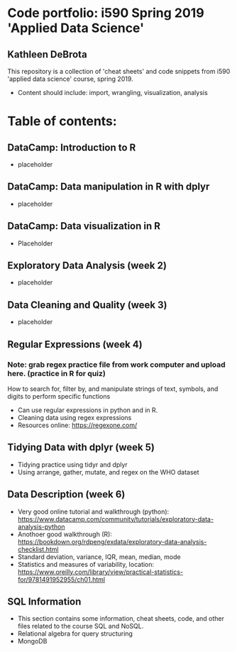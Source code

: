 # Code portfolio: i590 Spring 2019 'Applied Data Science'
## Kathleen DeBrota

This repository is a collection of 'cheat sheets' and code snippets from i590 'applied data science' course, spring 2019.
- Content should include: import, wrangling, visualization, analysis

# Table of contents: 
## DataCamp: Introduction to R
- placeholder
## DataCamp: Data manipulation in R with dplyr
- placeholder
## DataCamp: Data visualization in R
- Placeholder
## Exploratory Data Analysis (week 2)
- placeholder
## Data Cleaning and Quality (week 3)
- placeholder
## Regular Expressions (week 4)
### Note: grab regex practice file from work computer and upload here. (practice in R for quiz) 
How to search for, filter by, and manipulate strings of text, symbols, and digits to perform specific functions
- Can use regular expressions in python and in R.
- Cleaning data using regex expressions
- Resources online: https://regexone.com/
## Tidying Data with dplyr (week 5)
- Tidying practice using tidyr and dplyr
- Using arrange, gather, mutate, and regex on the WHO dataset
## Data Description (week 6)
- Very good online tutorial and walkthrough (python): https://www.datacamp.com/community/tutorials/exploratory-data-analysis-python
- Anothoer good walkthrough (R): https://bookdown.org/rdpeng/exdata/exploratory-data-analysis-checklist.html
- Standard deviation, variance, IQR, mean, median, mode
- Statistics and measures of variability, location: https://www.oreilly.com/library/view/practical-statistics-for/9781491952955/ch01.html
## SQL Information
- This section contains some information, cheat sheets, code, and other files related to the course SQL and NoSQL.
- Relational algebra for query structuring
- MongoDB
